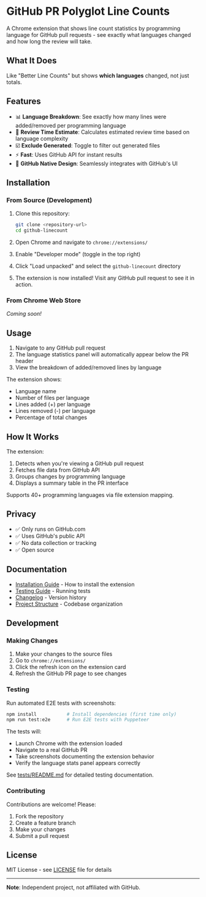 # GitHub PR Polyglot Line Counts

A Chrome extension that shows line count statistics by programming language for GitHub pull requests - see exactly what languages changed and how long the review will take.

## What It Does

Like "Better Line Counts" but shows **which languages** changed, not just totals.

## Features

- 📊 **Language Breakdown**: See exactly how many lines were added/removed per programming language
- 📝 **Review Time Estimate**: Calculates estimated review time based on language complexity
- ☑️ **Exclude Generated**: Toggle to filter out generated files
- ⚡ **Fast**: Uses GitHub API for instant results
- 🎨 **GitHub Native Design**: Seamlessly integrates with GitHub's UI

## Installation

### From Source (Development)

1. Clone this repository:
   ```bash
   git clone <repository-url>
   cd github-linecount
   ```

2. Open Chrome and navigate to `chrome://extensions/`

3. Enable "Developer mode" (toggle in the top right)

4. Click "Load unpacked" and select the `github-linecount` directory

5. The extension is now installed! Visit any GitHub pull request to see it in action.

### From Chrome Web Store

*Coming soon!*

## Usage

1. Navigate to any GitHub pull request
2. The language statistics panel will automatically appear below the PR header
3. View the breakdown of added/removed lines by language

The extension shows:
- Language name
- Number of files per language
- Lines added (+) per language
- Lines removed (-) per language
- Percentage of total changes

## How It Works

The extension:
1. Detects when you're viewing a GitHub pull request  
2. Fetches file data from GitHub API
3. Groups changes by programming language
4. Displays a summary table in the PR interface

Supports 40+ programming languages via file extension mapping.

## Privacy

- ✅ Only runs on GitHub.com
- ✅ Uses GitHub's public API
- ✅ No data collection or tracking
- ✅ Open source

## Documentation

- [Installation Guide](docs/INSTALLATION.md) - How to install the extension
- [Testing Guide](docs/TESTING.md) - Running tests
- [Changelog](docs/CHANGELOG.md) - Version history
- [Project Structure](docs/PROJECT_STRUCTURE.md) - Codebase organization

## Development

### Making Changes

1. Make your changes to the source files
2. Go to `chrome://extensions/`
3. Click the refresh icon on the extension card
4. Refresh the GitHub PR page to see changes

### Testing

Run automated E2E tests with screenshots:

```bash
npm install           # Install dependencies (first time only)
npm run test:e2e      # Run E2E tests with Puppeteer
```

The tests will:
- Launch Chrome with the extension loaded
- Navigate to a real GitHub PR
- Take screenshots documenting the extension behavior
- Verify the language stats panel appears correctly

See [tests/README.md](tests/README.md) for detailed testing documentation.

### Contributing

Contributions are welcome! Please:
1. Fork the repository
2. Create a feature branch
3. Make your changes
4. Submit a pull request

## License

MIT License - see [LICENSE](LICENSE) file for details

---

**Note**: Independent project, not affiliated with GitHub.

